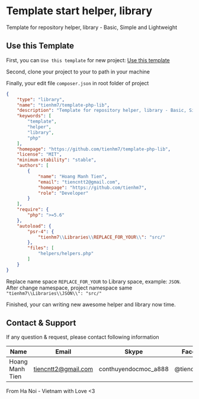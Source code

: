 # Template start helper, library

Template for repository helper, library - Basic, Simple and Lightweight

## Use this Template

First, you can `Use this template` for new project: [Use this template](https://github.com/tienhm7/template-php-lib/generate)

Second, clone your project to your to path in your machine

Finally, your edit file `composer.json` in root folder of project

```json
{
    "type": "library",
    "name": "tienhm7/template-php-lib",
    "description": "Template for repository helper, library - Basic, Simple and Lightweight",
    "keywords": [
        "template",
        "helper",
        "library",
        "php"
    ],
    "homepage": "https://github.com/tienhm7/template-php-lib",
    "license": "MIT",
    "minimum-stability": "stable",
    "authors": [
        {
            "name": "Hoang Manh Tien",
            "email": "tiencntt2@gmail.com",
            "homepage": "https://github.com/tienhm7",
            "role": "Developer"
        }
    ],
    "require": {
        "php": ">=5.6"
    },
    "autoload": {
        "psr-4": {
            "tienhm7\\Libraries\\REPLACE_FOR_YOUR\\": "src/"
        },
        "files": [
            "helpers/helpers.php"
        ]
    }
}

```

Replace name space `REPLACE_FOR_YOUR` to Library space, example: `JSON`. After change namespace, project namespace same `"tienhm7\\Libraries\\JSON\\": "src/"`

Finished, your can writing new awesome helper and library now time.

## Contact & Support

If any question & request, please contact following information

| Name            | Email               | Skype                | Facebook       |
|-----------------|---------------------|----------------------|----------------|
| Hoang Manh Tien | tiencntt2@gmail.com | conthuyendocmoc_a888 | @tiencntt2hust |

From Ha Noi - Vietnam with Love <3
